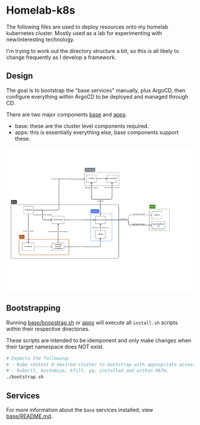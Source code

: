 # Homelab-k8s

The following files are used to deploy resources onto my homelab kubernetes cluster. Mostly used as a lab for experimenting with new/interesting technology.

I'm trying to work out the directory structure a bit, so this is all likely to change frequently as I develop a framework.

## Design

The goal is to bootstrap the "base services" manually, plus ArgoCD, then configure everything within ArgoCD to be deployed and managed through CD.

There are two major components [base](./base) and [apps](./apps).

- base: these are the cluster level components required.
- apps: this is essentially everything else, base components support these.

![Homelab Dependencies](./assets/dependencies.png)

## Bootstrapping

Running [base/boopstrap.sh](./base/boostrap.sh) or [apps](./apps/bootstrap.sh) will execute all `install.sh` scripts within their respective directories.

These scripts are intended to be idemponent and only make changes when their target namespace does NOT exist.

```bash
# Expects the following:
# - Kube context @ desired cluster to bootstrap with appropriate access
# - kubectl, kustomize, kfilt, yq, installed and within PATH.
./bootstrap.sh
```

## Services

For more information about the `base` services installed, view [base/README.md](./base/README.md).
